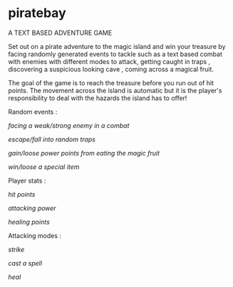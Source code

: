 # piratebay
A TEXT BASED ADVENTURE GAME 

Set out on a pirate adventure to the magic island and win your treasure by facing randomly
generated events to tackle such as a text based combat with enemies with different modes to attack,
getting caught in traps , discovering a suspicious looking cave , coming across a magical fruit.

The goal of the game is to reach the treasure before you run out of hit points.
The movement across the island is automatic but it is the player's responsibility to deal
with the hazards the island has to offer!

Random events :

*facing a weak/strong enemy in a combat*

*escape/fall into random traps*

*gain/loose power points from eating the magic fruit*

*win/loose a special item*



Player stats  :

*hit points*

*attacking power*

*healing points*



Attacking modes :

*strike*

*cast a spell*

*heal*

